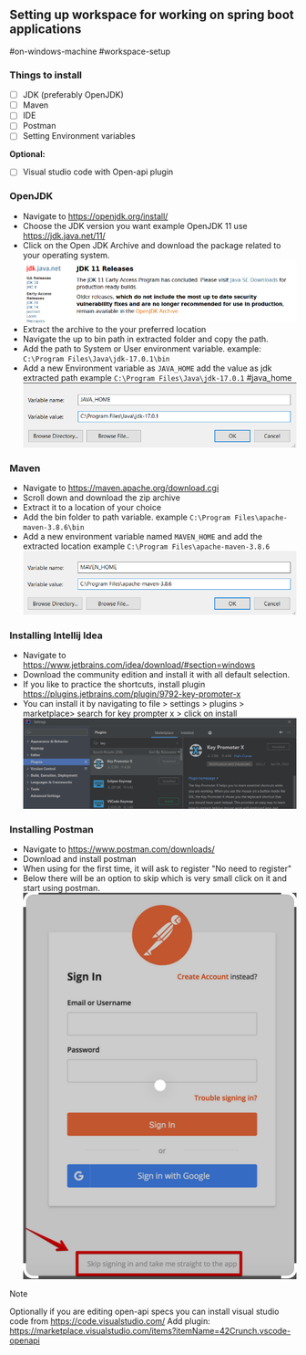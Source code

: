 ## Setting up workspace for working on spring boot applications
#on-windows-machine #workspace-setup

### Things to install 
- [ ] JDK (preferably OpenJDK)
- [ ] Maven
- [ ] IDE 
- [ ] Postman
- [ ] Setting Environment variables

**Optional:**
- [ ] Visual studio code with Open-api plugin 


### OpenJDK
- Navigate to https://openjdk.org/install/
- Choose the JDK version you want example OpenJDK 11 use https://jdk.java.net/11/
- Click on the Open JDK Archive and download the package related to your operating system.
![Open JDK](images/ope-jdk-download.png)
- Extract the archive to the your preferred location
- Navigate the up to bin path in extracted folder and copy the path.
- Add the path to System or User environment variable. example: `C:\Program Files\Java\jdk-17.0.1\bin`
- Add a new Environment variable as `JAVA_HOME` add the value as jdk extracted path example `C:\Program Files\Java\jdk-17.0.1`
#java_home
![JAVA_HOME](images/java_home.png)

### Maven
- Navigate to https://maven.apache.org/download.cgi
- Scroll down and download the zip archive 
- Extract it to a location of your choice
- Add the bin folder to path variable. example `C:\Program Files\apache-maven-3.8.6\bin`
- Add a new environment variable named `MAVEN_HOME` and add the extracted location example `C:\Program Files\apache-maven-3.8.6`
![MAVEN_HOME](images/maven_home.png)

### Installing Intellij Idea
- Navigate to https://www.jetbrains.com/idea/download/#section=windows
- Download the community edition and install it with all default selection.
- If you like to practice the shortcuts, install plugin https://plugins.jetbrains.com/plugin/9792-key-promoter-x
- You can install it by navigating to file > settings > plugins > marketplace> search for key prompter x > click on install
![Key Prompter](images/key-prompter.png)

### Installing Postman
- Navigate to https://www.postman.com/downloads/
- Download and install postman
- When using for the first time, it will ask to register "No need to register"
- Below there will be an option to skip which is very small click on it and start using postman.
![Skip Registration](images/postman-skip.png)

> [!Note]
> Optionally if you are editing open-api specs you can install visual studio code from https://code.visualstudio.com/
> Add plugin: https://marketplace.visualstudio.com/items?itemName=42Crunch.vscode-openapi
